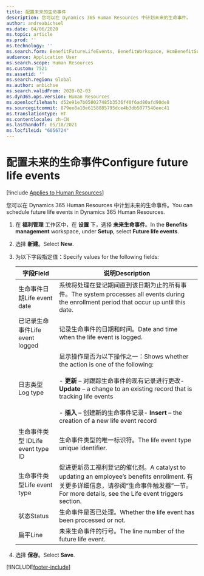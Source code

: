 ```yaml
---
title: 配置未来的生命事件
description: 您可以在 Dynamics 365 Human Resources 中计划未来的生命事件。
author: andreabichsel
ms.date: 04/06/2020
ms.topic: article
ms.prod: ''
ms.technology: ''
ms.search.form: BenefitFutureLifeEvents, BenefitWorkspace, HcmBenefitSummaryPart
audience: Application User
ms.search.scope: Human Resources
ms.custom: 7521
ms.assetid: ''
ms.search.region: Global
ms.author: anbichse
ms.search.validFrom: 2020-02-03
ms.dyn365.ops.version: Human Resources
ms.openlocfilehash: d52e91e7b050027485b3536f40f6ad80afd90de8
ms.sourcegitcommit: 879ee8a10e6158885795dce4b3db5077540eec41
ms.translationtype: HT
ms.contentlocale: zh-CN
ms.lasthandoff: 05/18/2021
ms.locfileid: "6056724"
---
```

# <a name="configure-future-life-events"></a><span data-ttu-id="ab6d2-103">配置未来的生命事件</span><span class="sxs-lookup"><span data-stu-id="ab6d2-103">Configure future life events</span></span>

[!include [Applies to Human Resources](../includes/applies-to-hr.md)]

<span data-ttu-id="ab6d2-104">您可以在 Dynamics 365 Human Resources 中计划未来的生命事件。</span><span class="sxs-lookup"><span data-stu-id="ab6d2-104">You can schedule future life events in Dynamics 365 Human Resources.</span></span>

1. <span data-ttu-id="ab6d2-105">在 **福利管理** 工作区中，在 **设置** 下，选择 **未来生命事件**。</span><span class="sxs-lookup"><span data-stu-id="ab6d2-105">In the **Benefits management** workspace, under **Setup**, select **Future life events**.</span></span>

2. <span data-ttu-id="ab6d2-106">选择 **新建**。</span><span class="sxs-lookup"><span data-stu-id="ab6d2-106">Select **New**.</span></span>

3. <span data-ttu-id="ab6d2-107">为以下字段指定值：</span><span class="sxs-lookup"><span data-stu-id="ab6d2-107">Specify values for the following fields:</span></span>

   | <span data-ttu-id="ab6d2-108">字段</span><span class="sxs-lookup"><span data-stu-id="ab6d2-108">Field</span></span> | <span data-ttu-id="ab6d2-109">说明</span><span class="sxs-lookup"><span data-stu-id="ab6d2-109">Description</span></span> |
   | --- | --- |
   | <span data-ttu-id="ab6d2-110">生命事件日期</span><span class="sxs-lookup"><span data-stu-id="ab6d2-110">Life event date</span></span> | <span data-ttu-id="ab6d2-111">系统将处理在登记期间直到该日期为止的所有事件。</span><span class="sxs-lookup"><span data-stu-id="ab6d2-111">The system processes all events during the enrollment period that occur up until this date.</span></span> |
   | <span data-ttu-id="ab6d2-112">已记录生命事件</span><span class="sxs-lookup"><span data-stu-id="ab6d2-112">Life event logged</span></span> | <span data-ttu-id="ab6d2-113">记录生命事件的日期和时间。</span><span class="sxs-lookup"><span data-stu-id="ab6d2-113">Date and time when the life event is logged.</span></span> |
   | <span data-ttu-id="ab6d2-114">日志类型</span><span class="sxs-lookup"><span data-stu-id="ab6d2-114">Log type</span></span> | <span data-ttu-id="ab6d2-115">显示操作是否为以下操作之一：</span><span class="sxs-lookup"><span data-stu-id="ab6d2-115">Shows whether the action is one of the following:</span></span></br></br><span data-ttu-id="ab6d2-116">- **更新** – 对跟踪生命事件的现有记录进行更改</span><span class="sxs-lookup"><span data-stu-id="ab6d2-116">- **Update** – a change to an existing record that is tracking life events</span></span></br></br><span data-ttu-id="ab6d2-117">- **插入** – 创建新的生命事件记录</span><span class="sxs-lookup"><span data-stu-id="ab6d2-117">- **Insert** – the creation of a new life event record</span></span> |
   | <span data-ttu-id="ab6d2-118">生命事件类型 ID</span><span class="sxs-lookup"><span data-stu-id="ab6d2-118">Life event type ID</span></span> | <span data-ttu-id="ab6d2-119">生命事件类型的唯一标识符。</span><span class="sxs-lookup"><span data-stu-id="ab6d2-119">The life event type unique identifier.</span></span> |
   | <span data-ttu-id="ab6d2-120">生命事件类型</span><span class="sxs-lookup"><span data-stu-id="ab6d2-120">Life event type</span></span> | <span data-ttu-id="ab6d2-121">促进更新员工福利登记的催化剂。</span><span class="sxs-lookup"><span data-stu-id="ab6d2-121">A catalyst to updating an employee’s benefits enrollment.</span></span> <span data-ttu-id="ab6d2-122">有关更多详细信息，请参阅“生命事件触发器”一节。</span><span class="sxs-lookup"><span data-stu-id="ab6d2-122">For more details, see the Life event triggers section.</span></span> |
   | <span data-ttu-id="ab6d2-123">状态</span><span class="sxs-lookup"><span data-stu-id="ab6d2-123">Status</span></span> | <span data-ttu-id="ab6d2-124">生命事件是否已处理。</span><span class="sxs-lookup"><span data-stu-id="ab6d2-124">Whether the life event has been processed or not.</span></span> |
   | <span data-ttu-id="ab6d2-125">扁平</span><span class="sxs-lookup"><span data-stu-id="ab6d2-125">Line</span></span> | <span data-ttu-id="ab6d2-126">未来生命事件的行号。</span><span class="sxs-lookup"><span data-stu-id="ab6d2-126">The line number of the future life event.</span></span> |

4. <span data-ttu-id="ab6d2-127">选择 **保存**。</span><span class="sxs-lookup"><span data-stu-id="ab6d2-127">Select **Save**.</span></span> 


[!INCLUDE[footer-include](../includes/footer-banner.md)]